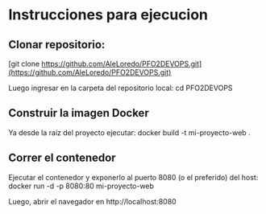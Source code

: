 # Instrucciones para ejecucion
## Clonar repositorio:
[git clone https://github.com/AleLoredo/PFO2DEVOPS.git](https://github.com/AleLoredo/PFO2DEVOPS.git)

Luego ingresar en la carpeta del repositorio local: 
cd PFO2DEVOPS

## Construir la imagen Docker
Ya desde la raíz del proyecto ejecutar: 
docker build -t mi-proyecto-web .

## Correr el contenedor
Ejecutar el contenedor y exponerlo al puerto 8080 (o el preferido) del host:
docker run -d -p 8080:80 mi-proyecto-web

Luego, abrir el navegador en http://localhost:8080


